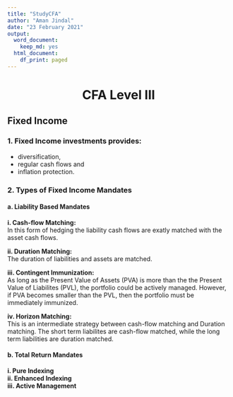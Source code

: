 ```yaml
---
title: "StudyCFA"
author: "Aman Jindal"
date: "23 February 2021"
output:
  word_document:
    keep_md: yes
  html_document:
    df_print: paged
---
```


<h1><center> CFA Level III </center></h1>

## Fixed Income

### 1. Fixed Income investments provides:
- diversification,
- regular cash flows and 
- inflation protection.

### 2. Types of Fixed Income Mandates

#### a. Liability Based Mandates

  **i. Cash-flow Matching:**<br>
    In this form of hedging the liability cash flows are exatly matched with the asset cash flows.<br>
    
    
  **ii. Duration Matching:**<br> 
    The duration of liabilities and assets are matched.<br>
    
    
  **iii. Contingent Immunization:**<br>
    As long as the Present Value of Assets (PVA) is more than the the Present Value of Liabilites (PVL), the portfolio could         be actively managed. However, if PVA becomes smaller than the PVL, then the portfolio must be immediately immunized.<br>
    
    
  **iv. Horizon Matching:**<br>
    This is an intermediate strategy between cash-flow matching and Duration matching. The short term liabilites are                 cash-flow matched, while the long term liabilities are duration matched.<br>
    

#### b. Total Return Mandates

  **i. Pure Indexing**<br>
  **ii. Enhanced Indexing**<br>
  **iii. Active Management**<br>
    
    
    
